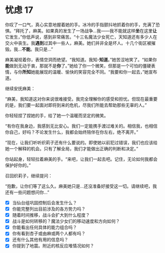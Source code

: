 # 忧虑 17

你叹了一口气，真心实意地握着她的手。冰冷的手指颤抖地抓着你的手，充满了恐惧。“拜托了，麻美。如果真的发生了一场战争...我——我不能就这样**坐**在这里**让**它发生，”你低声说，感到非常痛苦。“十三名魔法少女死亡，天知道还有多少人在交火中丧生。我**遇到**过其中一些人，麻美。她们并非全是坏人。十几个街区被摧毁。我...**不能**。我只是...”

麻美凝视着你，表情空洞而绝望。“我知道。我知-**知道**。”她苦涩地笑了。“如果你**能**做到无动于衷，那就不是**你**了。”她给了你一个微笑，但那是一个可怕的僵硬表情，与你**所知**她能展现的温暖、愉快的笑容完全不同。“我要和你一起去，”她宣布道。

继续安抚麻美：

“麻美，我知道这对你来说很难接受。我完全理解你的感受和担忧。但现在最重要的是，我们要一起面对即将到来的危机，尽我们所能去帮助那些无辜的人。”

你轻轻捏了捏她的手，给了她一个温暖而坚定的微笑。

“有你在我身边，我感到无比安心。我们一定能携手渡过难关的。相信我，也相信你自己，好吗？不论发生什么，我都会始终陪伴在你左右，绝不离开。”

“现在，让我们听听织莉子还有什么要说的。即使她以前犯过错误，我们也应该给她一个解释的机会。只有了解全局，我们才能做出正确的判断和决定。”

你站起身，轻轻拉着麻美的手。“来吧，让我们一起去吧。记住，无论如何我都会保护好你的。”

召回织莉子，继续提问：

“抱歉，让你们等了这么久。麻美她只是...还没准备好接受这一切。请继续吧，我还有一些问题想问你...”

- [x] 当仙台组巩固控制后会发生什么？
- [x] 你能完整列出目前涉及的各方势力吗？
- [x] 随着时间推移，战斗会扩大到什么程度？
- [x] 战斗是如何转移的？魔法少女们的移动速度和方向如何？
- [x] 你能看出任何具体的能力组合吗？
- [x] 你有看到杏子或由麻或两个人都有吗？
- [x] 还有什么其他有用的信息吗？
- [x] 你提到了地震。附近的核反应堆情况如何？
